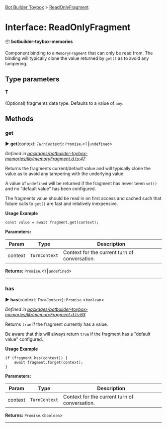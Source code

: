 [Bot Builder Toybox](../README.md) > [ReadOnlyFragment](../interfaces/botbuilder_toybox.readonlyfragment.md)



# Interface: ReadOnlyFragment


:package: **botbuilder-toybox-memories**

Component binding to a `MemoryFragment` that can only be read from. The binding will typically clone the value returned by `get()` as to avoid any tampering.

## Type parameters
#### T 

(Optional) fragments data type. Defaults to a value of `any`.


## Methods
<a id="get"></a>

###  get

► **get**(context: *`TurnContext`*): `Promise`.<`T`⎮`undefined`>



*Defined in [packages/botbuilder-toybox-memories/lib/memoryFragment.d.ts:47](https://github.com/Stevenic/botbuilder-toybox/blob/fa71e81/packages/botbuilder-toybox-memories/lib/memoryFragment.d.ts#L47)*



Returns the fragments current/default value and will typically clone the value as to avoid any tampering with the underlying value.

A value of `undefined` will be returned if the fragment has never been `set()` and no "default value" has been configured.

The fragments value should be read in on first access and cached such that future calls to `get()` are fast and relatively inexpensive.

**Usage Example**

    const value = await fragment.get(context);


**Parameters:**

| Param | Type | Description |
| ------ | ------ | ------ |
| context | `TurnContext`   |  Context for the current turn of conversation. |





**Returns:** `Promise`.<`T`⎮`undefined`>





___

<a id="has"></a>

###  has

► **has**(context: *`TurnContext`*): `Promise`.<`boolean`>



*Defined in [packages/botbuilder-toybox-memories/lib/memoryFragment.d.ts:63](https://github.com/Stevenic/botbuilder-toybox/blob/fa71e81/packages/botbuilder-toybox-memories/lib/memoryFragment.d.ts#L63)*



Returns `true` if the fragment currently has a value.

Be aware that this will always return `true` if the fragment has a "default value" configured.

**Usage Example**

    if (fragment.has(context)) {
        await fragment.forget(context);
    }


**Parameters:**

| Param | Type | Description |
| ------ | ------ | ------ |
| context | `TurnContext`   |  Context for the current turn of conversation. |





**Returns:** `Promise`.<`boolean`>





___


